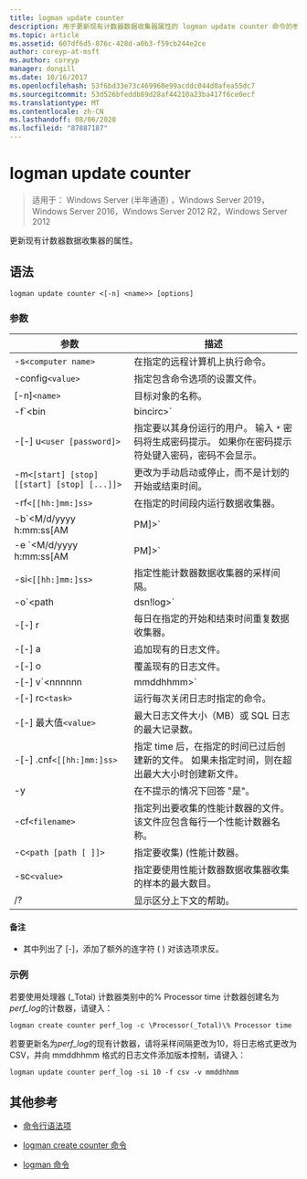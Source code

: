 ```yaml
---
title: logman update counter
description: 用于更新现有计数器数据收集器属性的 logman update counter 命令的参考文章。
ms.topic: article
ms.assetid: 607df6d5-876c-428d-a0b3-f59cb244e2ce
author: coreyp-at-msft
ms.author: coreyp
manager: dongill
ms.date: 10/16/2017
ms.openlocfilehash: 53f6bd33e73c469960e99acddc044d0afea55dc7
ms.sourcegitcommit: 53d526bfeddb89d28af44210a23ba417f6ce0ecf
ms.translationtype: MT
ms.contentlocale: zh-CN
ms.lasthandoff: 08/06/2020
ms.locfileid: "87887187"
---
```

# <a name="logman-update-counter"></a>logman update counter

> 适用于： Windows Server (半年通道) ，Windows Server 2019，Windows Server 2016，Windows Server 2012 R2，Windows Server 2012

更新现有计数器数据收集器的属性。

## <a name="syntax"></a>语法

```
logman update counter <[-n] <name>> [options]
```

### <a name="parameters"></a>参数


| 参数 | 描述 |
| --------- | ----------- |
| -s`<computer name>` | 在指定的远程计算机上执行命令。 |
| -config`<value>` | 指定包含命令选项的设置文件。 |
| [-n]`<name>` | 目标对象的名称。 |
| -f`<bin|bincirc>` | 指定数据收集器的日志格式。 |
| -[-] u`<user [password]>` | 指定要以其身份运行的用户。 输入 `*` 密码将生成密码提示。 如果你在密码提示符处键入密码，密码不会显示。 |
| -m`<[start] [stop] [[start] [stop] [...]]>` | 更改为手动启动或停止，而不是计划的开始或结束时间。 |
| -rf`<[[hh:]mm:]ss>` | 在指定的时间段内运行数据收集器。 |
| -b`<M/d/yyyy h:mm:ss[AM|PM]>` | 开始在指定时间收集数据。 |
| -e `<M/d/yyyy h:mm:ss[AM|PM]>` | 结束在指定时间收集的数据。 |
| -si`<[[hh:]mm:]ss>` | 指定性能计数器数据收集器的采样间隔。 |
| -o`<path|dsn!log>` | 指定 SQL 数据库中的输出日志文件或 DSN 和日志集名称。 |
| -[-] r | 每日在指定的开始和结束时间重复数据收集器。 |
| -[-] a | 追加现有的日志文件。 |
| -[-] o | 覆盖现有的日志文件。 |
| -[-] v`<nnnnnn|mmddhhmm>` | 将文件版本信息附加到日志文件名称的末尾。 |
| -[-] rc`<task>` | 运行每次关闭日志时指定的命令。 |
| -[-] 最大值`<value>` | 最大日志文件大小（MB）或 SQL 日志的最大记录数。 |
| -[-] .cnf`<[[hh:]mm:]ss>` | 指定 time 后，在指定的时间已过后创建新的文件。 如果未指定时间，则在超出最大大小时创建新文件。 |
| -y | 在不提示的情况下回答 "是"。 |
| -cf`<filename>` | 指定列出要收集的性能计数器的文件。 该文件应包含每行一个性能计数器名称。 |
| -c`<path [path [ ]]>` | 指定要收集)  (性能计数器。 |
| -sc`<value>` | 指定要使用性能计数器数据收集器收集的样本的最大数目。 |
| /? | 显示区分上下文的帮助。 |

#### <a name="remarks"></a>备注

- 其中列出了 [-]，添加了额外的连字符 ( ) 对该选项求反。

### <a name="examples"></a>示例

若要使用处理器 (_Total) 计数器类别中的% Processor time 计数器创建名为*perf_log*的计数器，请键入：

```
logman create counter perf_log -c \Processor(_Total)\% Processor time
```

若要更新名为*perf_log*的现有计数器，请将采样间隔更改为10，将日志格式更改为 CSV，并向 mmddhhmm 格式的日志文件添加版本控制，请键入：

```
logman update counter perf_log -si 10 -f csv -v mmddhhmm
```

## <a name="additional-references"></a>其他参考

- [命令行语法项](command-line-syntax-key.md)

- [logman create counter 命令](logman-create-counter.md)

- [logman 命令](logman.md)
